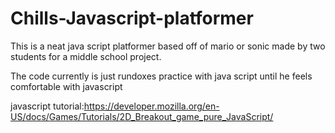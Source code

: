 # Chills-Javascript-platformer
This is a neat java script platformer based off of mario or sonic made by two students for a middle school project.

The code currently is just rundoxes practice with java script until he feels comfortable with javascript

javascript tutorial:https://developer.mozilla.org/en-US/docs/Games/Tutorials/2D_Breakout_game_pure_JavaScript/
